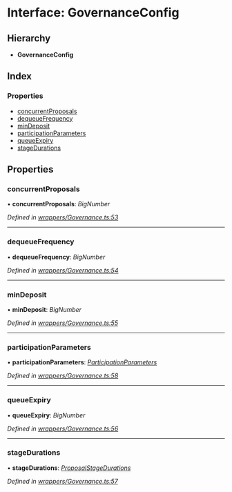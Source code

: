 # Interface: GovernanceConfig

## Hierarchy

* **GovernanceConfig**

## Index

### Properties

* [concurrentProposals](_wrappers_governance_.governanceconfig.md#concurrentproposals)
* [dequeueFrequency](_wrappers_governance_.governanceconfig.md#dequeuefrequency)
* [minDeposit](_wrappers_governance_.governanceconfig.md#mindeposit)
* [participationParameters](_wrappers_governance_.governanceconfig.md#participationparameters)
* [queueExpiry](_wrappers_governance_.governanceconfig.md#queueexpiry)
* [stageDurations](_wrappers_governance_.governanceconfig.md#stagedurations)

## Properties

###  concurrentProposals

• **concurrentProposals**: *BigNumber*

*Defined in [wrappers/Governance.ts:53](https://github.com/medhak1/celo-monorepo/blob/master/packages/sdk/contractkit/src/wrappers/Governance.ts#L53)*

___

###  dequeueFrequency

• **dequeueFrequency**: *BigNumber*

*Defined in [wrappers/Governance.ts:54](https://github.com/medhak1/celo-monorepo/blob/master/packages/sdk/contractkit/src/wrappers/Governance.ts#L54)*

___

###  minDeposit

• **minDeposit**: *BigNumber*

*Defined in [wrappers/Governance.ts:55](https://github.com/medhak1/celo-monorepo/blob/master/packages/sdk/contractkit/src/wrappers/Governance.ts#L55)*

___

###  participationParameters

• **participationParameters**: *[ParticipationParameters](_wrappers_governance_.participationparameters.md)*

*Defined in [wrappers/Governance.ts:58](https://github.com/medhak1/celo-monorepo/blob/master/packages/sdk/contractkit/src/wrappers/Governance.ts#L58)*

___

###  queueExpiry

• **queueExpiry**: *BigNumber*

*Defined in [wrappers/Governance.ts:56](https://github.com/medhak1/celo-monorepo/blob/master/packages/sdk/contractkit/src/wrappers/Governance.ts#L56)*

___

###  stageDurations

• **stageDurations**: *[ProposalStageDurations](_wrappers_governance_.proposalstagedurations.md)*

*Defined in [wrappers/Governance.ts:57](https://github.com/medhak1/celo-monorepo/blob/master/packages/sdk/contractkit/src/wrappers/Governance.ts#L57)*
